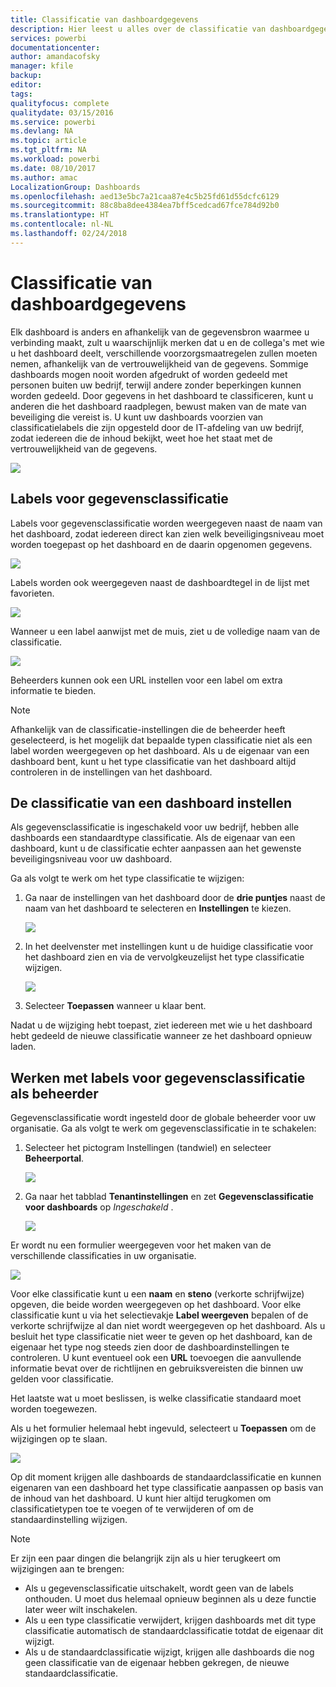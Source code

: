 ```yaml
---
title: Classificatie van dashboardgegevens
description: Hier leest u alles over de classificatie van dashboardgegevens, onder andere hoe een beheerder dit instelt en hoe de eigenaar van een dashboard de classificatie kan aanpassen.
services: powerbi
documentationcenter: 
author: amandacofsky
manager: kfile
backup: 
editor: 
tags: 
qualityfocus: complete
qualitydate: 03/15/2016
ms.service: powerbi
ms.devlang: NA
ms.topic: article
ms.tgt_pltfrm: NA
ms.workload: powerbi
ms.date: 08/10/2017
ms.author: amac
LocalizationGroup: Dashboards
ms.openlocfilehash: aed13e5bc7a21caa87e4c5b25fd61d55dcfc6129
ms.sourcegitcommit: 88c8ba8dee4384ea7bff5cedcad67fce784d92b0
ms.translationtype: HT
ms.contentlocale: nl-NL
ms.lasthandoff: 02/24/2018
---
```

# <a name="dashboard-data-classification"></a>Classificatie van dashboardgegevens
Elk dashboard is anders en afhankelijk van de gegevensbron waarmee u verbinding maakt, zult u waarschijnlijk merken dat u en de collega's met wie u het dashboard deelt, verschillende voorzorgsmaatregelen zullen moeten nemen, afhankelijk van de vertrouwelijkheid van de gegevens. Sommige dashboards mogen nooit worden afgedrukt of worden gedeeld met personen buiten uw bedrijf, terwijl andere zonder beperkingen kunnen worden gedeeld. Door gegevens in het dashboard te classificeren, kunt u anderen die het dashboard raadplegen, bewust maken van de mate van beveiliging die vereist is. U kunt uw dashboards voorzien van classificatielabels die zijn opgesteld door de IT-afdeling van uw bedrijf, zodat iedereen die de inhoud bekijkt, weet hoe het staat met de vertrouwelijkheid van de gegevens.

![](media/service-data-classification/dashboard_tagged_as_hbi.png)

## <a name="data-classification-tags"></a>Labels voor gegevensclassificatie
Labels voor gegevensclassificatie worden weergegeven naast de naam van het dashboard, zodat iedereen direct kan zien welk beveiligingsniveau moet worden toegepast op het dashboard en de daarin opgenomen gegevens.

![](media/service-data-classification/tag_next_to_title.png)

Labels worden ook weergegeven naast de dashboardtegel in de lijst met favorieten.

![](media/service-data-classification/tag_on_dashboard_tile.png)

Wanneer u een label aanwijst met de muis, ziet u de volledige naam van de classificatie.

![](media/service-data-classification/tag_tooltip.png)

Beheerders kunnen ook een URL instellen voor een label om extra informatie te bieden.

> [!NOTE]
> Afhankelijk van de classificatie-instellingen die de beheerder heeft geselecteerd, is het mogelijk dat bepaalde typen classificatie niet als een label worden weergegeven op het dashboard. Als u de eigenaar van een dashboard bent, kunt u het type classificatie van het dashboard altijd controleren in de instellingen van het dashboard.
> 
> 

## <a name="setting-a-dashboards-classification"></a>De classificatie van een dashboard instellen
Als gegevensclassificatie is ingeschakeld voor uw bedrijf, hebben alle dashboards een standaardtype classificatie. Als de eigenaar van een dashboard, kunt u de classificatie echter aanpassen aan het gewenste beveiligingsniveau voor uw dashboard.

Ga als volgt te werk om het type classificatie te wijzigen:

1. Ga naar de instellingen van het dashboard door de **drie puntjes** naast de naam van het dashboard te selecteren en **Instellingen** te kiezen.
   
    ![](media/service-data-classification/dashboard_settings.png)
2. In het deelvenster met instellingen kunt u de huidige classificatie voor het dashboard zien en via de vervolgkeuzelijst het type classificatie wijzigen.
   
    ![](media/service-data-classification/classification_setting_dropdown.png)
3. Selecteer **Toepassen** wanneer u klaar bent.

Nadat u de wijziging hebt toepast, ziet iedereen met wie u het dashboard hebt gedeeld de nieuwe classificatie wanneer ze het dashboard opnieuw laden.

## <a name="working-with-data-classification-tags-as-an-admin"></a>Werken met labels voor gegevensclassificatie als beheerder
Gegevensclassificatie wordt ingesteld door de globale beheerder voor uw organisatie. Ga als volgt te werk om gegevensclassificatie in te schakelen:

1. Selecteer het pictogram Instellingen (tandwiel) en selecteer **Beheerportal**.
   
    ![](media/service-data-classification/admin_portal_in_settings.png)
2. Ga naar het tabblad **Tenantinstellingen** en zet **Gegevensclassificatie voor dashboards** op *Ingeschakeld* .
   
    ![](media/service-data-classification/data_classification_switch_location.png)

Er wordt nu een formulier weergegeven voor het maken van de verschillende classificaties in uw organisatie.

![](media/service-data-classification/blank_classification_form.png)

Voor elke classificatie kunt u een **naam** en **steno** (verkorte schrijfwijze) opgeven, die beide worden weergegeven op het dashboard. Voor elke classificatie kunt u via het selectievakje **Label weergeven** bepalen of de verkorte schrijfwijze al dan niet wordt weergegeven op het dashboard. Als u besluit het type classificatie niet weer te geven op het dashboard, kan de eigenaar het type nog steeds zien door de dashboardinstellingen te controleren. U kunt eventueel ook een **URL** toevoegen die aanvullende informatie bevat over de richtlijnen en gebruiksvereisten die binnen uw gelden voor classificatie.  

Het laatste wat u moet beslissen, is welke classificatie standaard moet worden toegewezen.  

Als u het formulier helemaal hebt ingevuld, selecteert u **Toepassen** om de wijzigingen op te slaan.

![](media/service-data-classification/filled_in_classification_form.png)

Op dit moment krijgen alle dashboards de standaardclassificatie en kunnen eigenaren van een dashboard het type classificatie aanpassen op basis van de inhoud van het dashboard. U kunt hier altijd terugkomen om classificatietypen toe te voegen of te verwijderen of om de standaardinstelling wijzigen.  

> [!NOTE]
> Er zijn een paar dingen die belangrijk zijn als u hier terugkeert om wijzigingen aan te brengen:
> 
> * Als u gegevensclassificatie uitschakelt, wordt geen van de labels onthouden. U moet dus helemaal opnieuw beginnen als u deze functie later weer wilt inschakelen.  
> * Als u een type classificatie verwijdert, krijgen dashboards met dit type classificatie automatisch de standaardclassificatie totdat de eigenaar dit wijzigt.  
> * Als u de standaardclassificatie wijzigt, krijgen alle dashboards die nog geen classificatie van de eigenaar hebben gekregen, de nieuwe standaardclassificatie.
> 
> 

